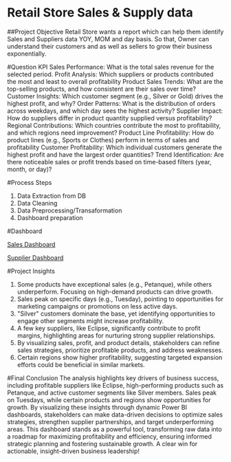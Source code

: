 # Retail Store Sales & Supply data
##Project Objective
Retail Store wants a report which can help them identify Sales and Suppliers data YOY, MOM and day basis. So that, Owner can understand their customers and as well as sellers to grow their business exponentially.

#Question KPI
Sales Performance: What is the total sales revenue for the selected period.
Profit Analysis: Which suppliers or products contributed the most and least to overall profitability
Product Sales Trends: What are the top-selling products, and how consistent are their sales over time?
Customer Insights: Which customer segment (e.g., Silver or Gold) drives the highest profit, and why?
Order Patterns: What is the distribution of orders across weekdays, and which day sees the highest activity?
Supplier Impact: How do suppliers differ in product quantity supplied versus profitability?
Regional Contributions: Which countries contribute the most to profitability, and which regions need improvement?
Product Line Profitability: How do product lines (e.g., Sports or Clothes) perform in terms of sales and profitability
Customer Profitability: Which individual customers generate the highest profit and have the largest order quantities?
Trend Identification: Are there noticeable sales or profit trends based on time-based filters (year, month, or day)?

#Process Steps
1. Data Extraction from DB
2. Data Cleaning
3. Data Preprocessing/Transaformation
4. Dashboard preparation

#Dashboard

<a href="https://github.com/GarvGupta104/PoweBI/blob/main/RetailStore_SalesDashboard_1.png"> Sales Dashboard </a>

<a href="https://github.com/GarvGupta104/PoweBI/blob/main/RetailStore_SuppliersDashboard_2.png"> Supplier Dashboard </a>

#Project Insights
1. Some products have exceptional sales (e.g., Petanque), while others underperform. Focusing on high-demand products can drive growth.
2. Sales peak on specific days (e.g., Tuesday), pointing to opportunities for marketing campaigns or promotions on less active days.
3. "Silver" customers dominate the base, yet identifying opportunities to engage other segments might increase profitability.
4. A few key suppliers, like Eclipse, significantly contribute to profit margins, highlighting areas for nurturing strong supplier relationships.
5. By visualizing sales, profit, and product details, stakeholders can refine sales strategies, prioritize profitable products, and address weaknesses.
6. Certain regions show higher profitability, suggesting targeted expansion efforts could be beneficial in similar markets.

#Final Conclusion
The analysis highlights key drivers of business success, including profitable suppliers like Eclipse, high-performing products such as Petanque, and active customer segments like Silver members. Sales peak on Tuesdays, while certain products and regions show opportunities for growth. By visualizing these insights through dynamic Power BI dashboards, stakeholders can make data-driven decisions to optimize sales strategies, strengthen supplier partnerships, and target underperforming areas. This dashboard stands as a powerful tool, transforming raw data into a roadmap for maximizing profitability and efficiency, ensuring informed strategic planning and fostering sustainable growth. A clear win for actionable, insight-driven business leadership!


